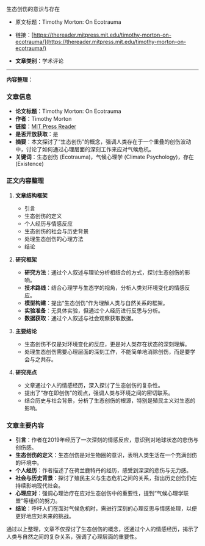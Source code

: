 生态创伤的意识与存在
- 原文标题：Timothy Morton: On Ecotrauma
- 链接：[https://thereader.mitpress.mit.edu/timothy-morton-on-ecotrauma/](https://thereader.mitpress.mit.edu/timothy-morton-on-ecotrauma/)

- **文章类别**：学术评论

---
**内容整理**： 

### 文章信息
- **论文标题**：Timothy Morton: On Ecotrauma
- **作者**：Timothy Morton
- **链接**：[MIT Press Reader](https://thereader.mitpress.mit.edu/timothy-morton-on-ecotrauma/)
- **是否开放获取**：是
- **摘要**：本文探讨了“生态创伤”的概念，强调人类存在于一个重叠的创伤波动中，讨论了如何通过心理层面的深刻工作来应对气候危机。
- **关键词**：生态创伤 (Ecotrauma)，气候心理学 (Climate Psychology)，存在 (Existence)

### 正文内容整理
1. **文章结构框架**
   - 引言
   - 生态创伤的定义
   - 个人经历与情感反应
   - 生态创伤的社会与历史背景
   - 处理生态创伤的心理方法
   - 结论

2. **研究框架**
   - **研究方法**：通过个人叙述与理论分析相结合的方式，探讨生态创伤的影响。
   - **技术路线**：结合心理学与生态学的视角，分析人类对环境变化的情感反应。
   - **模型构建**：提出“生态创伤”作为理解人类与自然关系的框架。
   - **实验准备**：无具体实验，但通过个人经历进行反思与分析。
   - **数据获取**：通过个人叙述与社会观察获取数据。

3. **主要结论**
   - 生态创伤不仅是对环境变化的反应，更是对人类存在状态的深刻理解。
   - 处理生态创伤需要心理层面的深刻工作，不能简单地消除创伤，而是要学会与之共存。

4. **研究亮点**
   - 文章通过个人的情感经历，深入探讨了生态创伤的复杂性。
   - 提出了“存在即创伤”的观点，强调人类与环境之间的密切联系。
   - 结合历史与社会背景，分析了生态创伤的根源，特别是殖民主义对生态的影响。

### 文章主要内容
- **引言**：作者在2019年经历了一次深刻的情感反应，意识到对地球状态的悲伤与创伤感。
- **生态创伤的定义**：生态创伤是对生物圈的意识，表明人类生活在一个充满创伤的环境中。
- **个人经历**：作者描述了在荷兰鹿特丹的经历，感受到深深的悲伤与无力感。
- **社会与历史背景**：探讨了殖民主义与生态危机之间的关系，指出历史创伤仍在持续影响现代社会。
- **心理应对**：强调心理治疗在应对生态创伤中的重要性，提到“气候心理学联盟”等组织的努力。
- **结论**：呼吁人们在面对气候危机时，需进行深刻的心理反思与情感处理，以便更好地应对未来的挑战。

通过以上整理，文章不仅探讨了生态创伤的概念，还通过个人的情感经历，揭示了人类与自然之间的复杂关系，强调了心理层面的重要性。